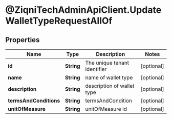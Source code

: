 # @ZiqniTechAdminApiClient.UpdateWalletTypeRequestAllOf

## Properties

Name | Type | Description | Notes
------------ | ------------- | ------------- | -------------
**id** | **String** | The unique tenant identifier | [optional] 
**name** | **String** | name of wallet type | [optional] 
**description** | **String** | description of wallet type | [optional] 
**termsAndConditions** | **String** | termsAndCondition | [optional] 
**unitOfMeasure** | **String** | unitOfMeasure id | [optional] 


